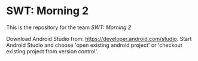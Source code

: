 # SWT: Morning 2
 
This is the repository for the team *SWT: Morning 2*

Download Android Studio from: https://developer.android.com/studio.
Start Android Studio and choose 'open existing android project' or 'checkout existing project from 
version control'.
